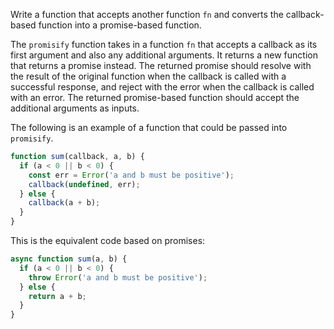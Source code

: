Write a function that accepts another function `fn` and converts the callback-based function into a promise-based function. 

The `promisify` function takes in a function `fn` that accepts a callback as its first argument and also any additional arguments. It returns a new function that returns a promise instead. The returned promise should resolve with the result of the original function when the callback is called with a successful response, and reject with the error when the callback is called with an error. The returned promise-based function should accept the additional arguments as inputs.

The following is an example of a function that could be passed into `promisify`.

```js
function sum(callback, a, b) {
  if (a < 0 || b < 0) {
    const err = Error('a and b must be positive');
    callback(undefined, err);
  } else {
    callback(a + b);
  }
}
```

This is the equivalent code based on promises:

```js
async function sum(a, b) {
  if (a < 0 || b < 0) {
    throw Error('a and b must be positive');
  } else {
    return a + b;
  }
}
```